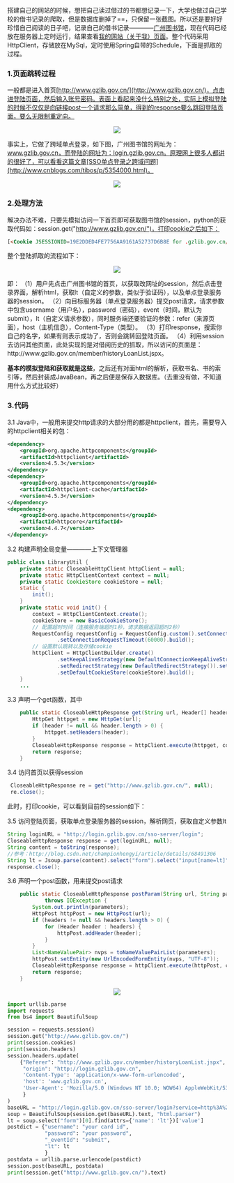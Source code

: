 搭建自己的网站的时候，想把自己读过借过的书都想记录一下，大学也做过自己学校的借书记录的爬取，但是数据库删掉了==，只保留一张截图。所以还是要好好珍惜自己阅读的日子吧，记录自己的借书记录————[广州图书馆](http://www.gzlib.gov.cn/)，现在代码已经放在服务器上定时运行，结果查看[我的网站（关于我）页面](http://www.wenzhihuai.com/aboutme.html)。整个代码采用HttpClient，存储放在MySql，定时使用Spring自带的Schedule，下面是抓取的过程。

### 1.页面跳转过程
一般都是进入首页[http://www.gzlib.gov.cn/](http://www.gzlib.gov.cn/)，点击进登陆页面，然后输入账号密码。表面上看起来没什么特别之处，实际上模拟登陆的时候不仅仅是向链接post一个请求那么简单，得到的response要么跳回登陆页面，要么无限制重定向。
<div align="center">

![](http://image.wenzhihuai.com/images/20171013042700.png)

</div>

事实上，它做了跨域单点登录，如下图，广州图书馆的网址为：www.gzlib.gov.cn，而登陆的网址为：login.gzlib.gov.cn。原理网上很多人都讲的很好了，可以看看这篇文章[SSO单点登录之跨域问题](http://www.cnblogs.com/tibos/p/5354000.html)。

<div align="center">

![](http://image.wenzhihuai.com/images/20171013043304.png)

</div>

### 2.处理方法
解决办法不难，只要先模拟访问一下首页即可获取图书馆的session，python的获取代码如：session.get("http://www.gzlib.gov.cn/")，打印cookie之后如下：
```html
[<Cookie JSESSIONID=19E2DDED4FE7756AA9161A52737D6B8E for .gzlib.gov.cn/>, <Cookie JSESSIONID=19E2DDED4FE7756AA9161A52737D6B8E for www.gzlib.gov.cn/>, <Cookie clientlanguage=zh_CN for www.gzlib.gov.cn/>]
```

整个登陆抓取的流程如下：
<div align="center">

![](http://image.wenzhihuai.com/images/20171013052853.png)

</div>
即：
（1）用户先点击广州图书馆的首页，以获取改网址的session，然后点击登录界面，解析html，获取lt（自定义的参数，类似于验证码），以及单点登录服务器的session。  
（2）向目标服务器（单点登录服务器）提交post请求，请求参数中包含username（用户名），password（密码），event（时间，默认为submit），lt（自定义请求参数），同时服务端还要验证的参数：refer（来源页面），host（主机信息），Content-Type（类型）。  
（3）打印response，搜索你自己的名字，如果有则表示成功了，否则会跳转回登陆页面。  
（4）利用session去访问其他页面，此处实现的是对借阅历史的抓取，所以访问的页面是：http://www.gzlib.gov.cn/member/historyLoanList.jspx。  

**基本的模拟登陆和获取就是这些**，之后还有对面html的解析，获取书名、书的索引等，然后封装成JavaBean，再之后便是保存入数据库。（去重没有做，不知道用什么方式比较好）


### 3.代码
3.1 Java中，一般用来提交http请求的大部分用的都是httpclient，首先，需要导入的httpclient相关的包：
```xml
<dependency>
    <groupId>org.apache.httpcomponents</groupId>
    <artifactId>httpclient</artifactId>
    <version>4.5.3</version>
</dependency>
<dependency>
    <groupId>org.apache.httpcomponents</groupId>
    <artifactId>httpclient-cache</artifactId>
    <version>4.5.3</version>
</dependency>
<dependency>
    <groupId>org.apache.httpcomponents</groupId>
    <artifactId>httpcore</artifactId>
    <version>4.4.7</version>
</dependency>
```
3.2 构建声明全局变量————上下文管理器
```java
public class LibraryUtil {
    private static CloseableHttpClient httpClient = null;
    private static HttpClientContext context = null;
    private static CookieStore cookieStore = null;
    static {
        init();
    }
    private static void init() {
        context = HttpClientContext.create();
        cookieStore = new BasicCookieStore();
        // 配置超时时间（连接服务端超时1秒，请求数据返回超时2秒）
        RequestConfig requestConfig = RequestConfig.custom().setConnectTimeout(120000).setSocketTimeout(60000)
                .setConnectionRequestTimeout(60000).build();
        // 设置默认跳转以及存储cookie
        httpClient = HttpClientBuilder.create()
                .setKeepAliveStrategy(new DefaultConnectionKeepAliveStrategy())
                .setRedirectStrategy(new DefaultRedirectStrategy()).setDefaultRequestConfig(requestConfig)
                .setDefaultCookieStore(cookieStore).build();
    }
    ...
```
3.3 声明一个get函数，其中
```java
    public static CloseableHttpResponse get(String url, Header[] header) throws IOException {
        HttpGet httpget = new HttpGet(url);
        if (header != null && header.length > 0) {
            httpget.setHeaders(header);
        }
        CloseableHttpResponse response = httpClient.execute(httpget, context);
        return response;
    }
```
3.4 访问首页以获得session
```java
 CloseableHttpResponse re = get("http://www.gzlib.gov.cn/", null);
 re.close();
```
此时，打印cookie，可以看到目前的session如下：

3.5 访问登陆页面，获取单点登录服务器的session，解析网页，获取自定义参数lt
```java
String loginURL = "http://login.gzlib.gov.cn/sso-server/login";
CloseableHttpResponse response = get(loginURL, null);
String content = toString(response);
//参考：http://blog.csdn.net/championhengyi/article/details/68491306
String lt = Jsoup.parse(content).select("form").select("input[name=lt]").attr("value");
response.close();
```
3.6 声明一个post函数，用来提交post请求
```java
    public static CloseableHttpResponse postParam(String url, String parameters, Header[] headers)
            throws IOException {
        System.out.println(parameters);
        HttpPost httpPost = new HttpPost(url);
        if (headers != null && headers.length > 0) {
            for (Header header : headers) {
                httpPost.addHeader(header);
            }
        }
        List<NameValuePair> nvps = toNameValuePairList(parameters);
        httpPost.setEntity(new UrlEncodedFormEntity(nvps, "UTF-8"));
        CloseableHttpResponse response = httpClient.execute(httpPost, context);
        return response;
    }
```
<div align="center">

![](http://image.wenzhihuai.com/images/20171010062602.png)

</div>

```python
import urllib.parse
import requests
from bs4 import BeautifulSoup

session = requests.session()
session.get("http://www.gzlib.gov.cn/")
print(session.cookies)
print(session.headers)
session.headers.update(
    {"Referer": "http://www.gzlib.gov.cn/member/historyLoanList.jspx",
     "origin": "http://login.gzlib.gov.cn",
     'Content-Type': 'application/x-www-form-urlencoded',
     'host': 'www.gzlib.gov.cn',
     'User-Agent': 'Mozilla/5.0 (Windows NT 10.0; WOW64) AppleWebKit/537.36 (KHTML, like Gecko) Chrome/50.0.2661.102 Safari/537.36'
     }
)
baseURL = "http://login.gzlib.gov.cn/sso-server/login?service=http%3A%2F%2Fwww.gzlib.gov.cn%2Flogin.jspx%3FreturnUrl%3Dhttp%253A%252F%252Fwww.gzlib.gov.cn%252F%26locale%3Dzh_CN&appId=www.gzlib.gov.cn&locale=zh_CN"
soup = BeautifulSoup(session.get(baseURL).text, "html.parser")
lt = soup.select("form")[0].find(attrs={'name': 'lt'})['value']
postdict = {"username": "your card id",
            "password": "your password",
            "_eventId": "submit",
            "lt": lt
            }
postdata = urllib.parse.urlencode(postdict)
session.post(baseURL, postdata)
print(session.get("http://www.gzlib.gov.cn/").text)
```